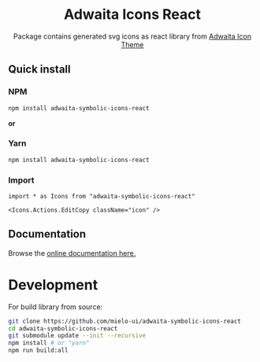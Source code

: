 <h1 align="center">
  Adwaita Icons React
</h1>

<p align="center">
  Package contains generated svg icons as react library from <a href="https://gitlab.gnome.org/GNOME/adwaita-icon-theme">Adwaita Icon Theme</a>
</p>


## Quick install

### NPM

```sh
npm install adwaita-symbolic-icons-react
```

**or**

### Yarn

```sh
npm install adwaita-symbolic-icons-react
```

### Import
``` tsx
import * as Icons from "adwaita-symbolic-icons-react"

<Icons.Actions.EditCopy className="icon" />
```

## Documentation
Browse the [online documentation here.](#todo)

# Development
For build library from source:

``` sh
git clone https://github.com/mielo-ui/adwaita-symbolic-icons-react
cd adwaita-symbolic-icons-react
git submodule update --init --recursive
npm install # or "yarn"
npm run build:all
```